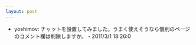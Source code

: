 ```yaml
---
layout: post
---
```

<ul>
<li>yoshimov: チャットを設置してみました。うまく使えそうなら個別のページのコメント欄は削除しますか。 - 2011/3/1 18:26:0</li>
</ul>
